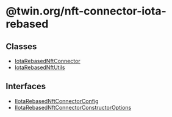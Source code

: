 # @twin.org/nft-connector-iota-rebased

## Classes

- [IotaRebasedNftConnector](classes/IotaRebasedNftConnector.md)
- [IotaRebasedNftUtils](classes/IotaRebasedNftUtils.md)

## Interfaces

- [IIotaRebasedNftConnectorConfig](interfaces/IIotaRebasedNftConnectorConfig.md)
- [IIotaRebasedNftConnectorConstructorOptions](interfaces/IIotaRebasedNftConnectorConstructorOptions.md)
